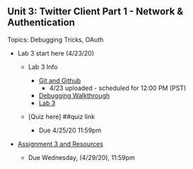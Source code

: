 ## Unit 3: Twitter Client Part 1 - Network & Authentication
Topics: Debugging Tricks, OAuth
* Lab 3 start here (4/23/20)
   * Lab 3 Info 
      * [Git and Github](https://www.youtube.com/watch?v=xVe5WiTPMRE)
          * 4/23 uploaded - scheduled for 12:00 PM (PST)
      * [Debugging Walkthrough](https://www.youtube.com/watch?v=UH7bGwf7tM0&list=PLIqdEn7Fno3jD-xkugtPi1UoQJs1xoa17)
      * [Lab 3](https://courses.codepath.com/courses/android_university/unit/3#!exercises)
      
    * [Quiz here] ##quiz link
      * Due 4/25/20 11:59pm
      
* [Assignment 3 and Resources](https://courses.codepath.com/courses/android_university/unit/3#!assignment)
   * Due Wednesday, (4/29/20), 11:59pm 
    
